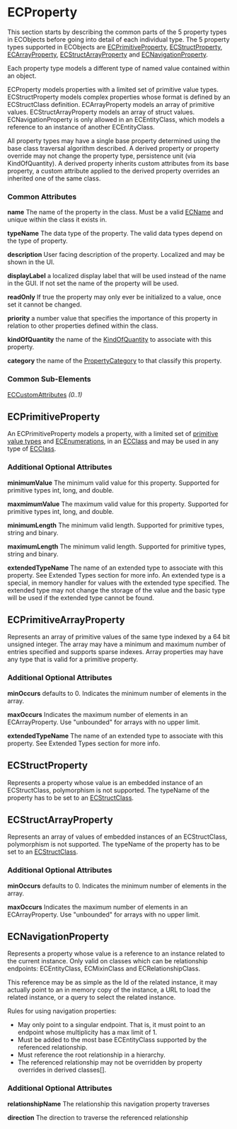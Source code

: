 # ECProperty

This section starts by describing the common parts of the 5 property types in ECObjects before going into detail of each individual type. The 5 property types supported in ECObjects are [ECPrimitiveProperty](#ecprimitiveproperty), [ECStructProperty](#ecstructproperty), [ECArrayProperty](#ecprimitivearrayproperty), [ECStructArrayProperty](#ecstructarrayproperty) and [ECNavigationProperty](#ecnavigationproperty).

Each property type models a different type of named value contained within an object.

ECProperty models properties with a limited set of primitive value types. ECStructProperty models complex properties whose format is defined by an ECStructClass definition. ECArrayProperty models an array of primitive values. ECStructArrayProperty models an array of struct values. ECNavigationProperty is only allowed in an ECEntityClass, which models a reference to an instance of another ECEntityClass.

All property types may have a single base property determined using the base class traversal algorithm described. A derived property or property override may not change the property type, persistence unit (via KindOfQuantity).  A derived property inherits custom attributes from its base property, a custom attribute applied to the derived property overrides an inherited one of the same class.

### Common Attributes

**name** The name of the property in the class. Must be a valid [ECName](./ec-name.md) and unique within the class it exists in.

**typeName** The data type of the property. The valid data types depend on the type of property.

**description** User facing description of the property. Localized and may be shown in the UI.

**displayLabel** a localized display label that will be used instead of the name in the GUI. If not set the name of the property will be used.

**readOnly** If true the property may only ever be initialized to a value, once set it cannot be changed.

**priority** a number value that specifies the importance of this property in relation to other properties defined within the class.

**kindOfQuantity** the name of the [KindOfQuantity](./kindofquantity.md) to associate with this property.

**category** the name of the [PropertyCategory](./property-category.md) to that classify this property.

### Common Sub-Elements

[ECCustomAttributes](./ec-custom-attributes.md) _(0..1)_

## ECPrimitiveProperty

An ECPrimitiveProperty models a property, with a limited set of [primitive value types](./primitive-types.md) and [ECEnumerations](./ec-enumeration.md), in an [ECClass](./ec-class.md) and may be used in any type of [ECClass](./ec-class.md).

### Additional Optional Attributes

**minimumValue** The minimum valid value for this property. Supported for primitive types int, long, and double.

**maxmimumValue** The maximum valid value for this property. Supported for primitive types int, long, and double.

**minimumLength** The minimum valid length. Supported for primitive types, string and binary.

**maximumLength** The minimum valid length. Supported for primitive types, string and binary.

**extendedTypeName** The name of an extended type to associate with this property. See Extended Types section for more info. An extended type is a special, in memory handler for values with the extended type specified. The extended type may not change the storage of the value and the basic type will be used if the extended type cannot be found.

## ECPrimitiveArrayProperty

Represents an array of primitive values of the same type indexed by a 64 bit unsigned integer. The array may have a minimum and maximum number of entries specified and supports sparse indexes. Array properties may have any type that is valid for a primitive property.

### Additional Optional Attributes

**minOccurs** defaults to 0. Indicates the minimum number of elements in the array.

**maxOccurs** Indicates the maximum number of elements in an ECArrayProperty. Use "unbounded" for arrays with no upper limit.

**extendedTypeName** The name of an extended type to associate with this property. See Extended Types section for more info.

## ECStructProperty

Represents a property whose value is an embedded instance of an ECStructClass, polymorphism is not supported. The typeName of the property has to be set to an [ECStructClass](./ec-struct-class.md).

## ECStructArrayProperty

Represents an array of values of embedded instances of an ECStructClass, polymorphism is not supported. The typeName of the property has to be set to an [ECStructClass](./ec-struct-class.md).

### Additional Optional Attributes

**minOccurs** defaults to 0. Indicates the minimum number of elements in the array.

**maxOccurs** Indicates the maximum number of elements in an ECArrayProperty. Use "unbounded" for arrays with no upper limit.

## ECNavigationProperty

Represents a property whose value is a reference to an instance related to the current instance. Only valid on classes which can be relationship endpoints: ECEntityClass, ECMixinClass and ECRelationshipClass.

This reference may be as simple as the Id of the related instance, it may actually point to an in memory copy of the instance, a URL to load the related instance, or a query to select the related instance.

Rules for using navigation properties:
- May only point to a singular endpoint. That is, it must point to an endpoint whose multiplicity has a max limit of 1.
- Must be added to the most base ECEntityClass supported by the referenced relationship.
- Must reference the root relationship in a hierarchy.
- The referenced relationship may not be overridden by property overrides in derived classes[].

### Additional Optional Attributes

**relationshipName** The relationship this navigation property traverses

**direction** The direction to traverse the referenced relationship